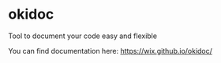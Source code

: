 # okidoc

Tool to document your code easy and flexible

You can find documentation here: https://wix.github.io/okidoc/
